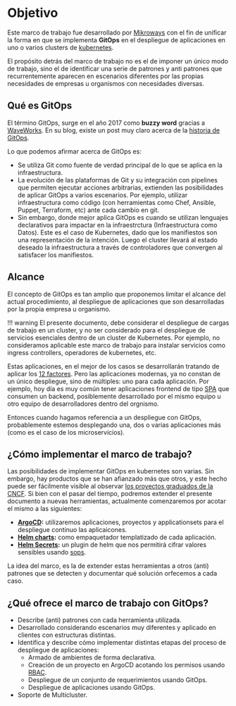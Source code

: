 # Objetivo

Este marco de trabajo fue desarrollado por [Mikroways](https://mikroways.net)
con el fin de unificar la forma en que se implementa **GitOps** en el despliegue
de aplicaciones en uno o varios clusters de [kubernetes](https://kubernetes.io/).

El propósito detrás del marco de trabajo no es el de imponer un único modo de
trabajo, sino el de identificar una serie de patrones y anti patrones que
recurrentemente aparecen en escenarios diferentes por las propias necesidades
de empresas u organismos con necesidades diversas.

## Qué es GitOps

El término GitOps, surge en el año 2017 como __buzzy word__ gracias a
[WaveWorks](https://www.weave.works/). En su blog, existe un post muy claro
acerca de la [historia de
GitOps](https://www.weave.works/blog/the-history-of-gitops).

Lo que podemos afirmar acerca de GitOps es:

* Se utiliza Git como fuente de verdad principal de lo que se aplica en la
  infraestructura.
* La evolución de las plataformas de Git y su integración con pipelines que
  permiten ejecutar acciones arbitrarias, extienden las posibilidades de aplicar
  GitOps a varios escenarios. Por ejemplo, utilizar infraestructura como código
  (con herramientas como Chef, Ansible, Puppet, Terraform, etc) ante cada cambio
  en git.
* Sin embargo, donde mejor aplica GitOps es cuando se utilizan lenguajes
  declarativos para impactar en la infraestrctura (Infraestructura como Datos).
  Este es el caso de Kubernetes, dado que los manifiestos son una representación
  de la intención. Luego el cluster llevará al estado deseado la infraestructura a
  través de controladores que convergen al satisfacer los manifiestos.

## Alcance

El concepto de GitOps es tan amplio que proponemos limitar el alcance del
actual procedimiento, al despliegue de aplicaciones que son desarrolladas por
la propia empresa u organismo.

!!! warning
    El presente documento, debe considerar el despliegue de cargas de trabajo en
    un cluster, y no ser considerado para el despliegue de servicios esenciales
    dentro de un cluster de Kubernetes. Por ejemplo, no consideramos aplicable
    este marco de trabajo para instalar servicios como ingress controllers,
    operadores de kubernetes, etc.

Estas aplicaciones, en el mejor de los casos se desarrollarán tratando de
aplicar los [12 factores](https://12factor.net/). Pero las aplicaciones
modernas, ya no constan de un único despliegue, sino de múltiples: uno para cada
aplicación. Por ejemplo, hoy día es muy común tener aplicaciones frontend de tipo
[SPA](https://en.wikipedia.org/wiki/Single-page_application) que consumen un 
backend, posiblemente desarrollado por el mismo equipo u otro equipo de
desarrolladores dentro del orgnismo.

Entonces cuando hagamos referencia a un despliegue con GitOps, probablemente
estemos desplegando una, dos o varias aplicaciones más (como es el caso de los
microservicios).

## ¿Cómo implementar el marco de trabajo?

Las posibilidades de implementar GitOps en kubernetes son varias. Sin embargo,
hay productos que se han afianzado más que otros, y este hecho puede ser
fácilmente visible al observar [los proyectos graduados de la
CNCF](https://landscape.cncf.io/card-mode?project=graduated). Si bien con el
pasar del tiempo, podremos extender el presente documento a nuevas herramientas,
actualmente comenzaremos por acotar el mismo a las siguientes:

* **[ArgoCD](https://argo-cd.readthedocs.io/en/stable/):** utilizaremos
  aplicaciones, proyectos y applicationsets para el despliegue continuo las
  aplicaicones.
* **[Helm charts](https://helm.sh/):** como empaquetador templatizado de cada
  aplicación.
* **[Helm Secrets](https://github.com/jkroepke/helm-secrets):** un plugin de
  helm que nos permitirá cifrar valores sensibles usando [sops](https://github.com/mozilla/sops).

La idea del marco, es la de extender estas herramientas a otros (anti) patrones
que se detecten y documentar qué solución orfecemos a cada caso.

## ¿Qué ofrece el marco de trabajo con GitOps?

* Describe (anti) patrones con cada herramienta utilizada.
* Desarrollado considerando escenarios muy diferentes y aplicado en clientes con
  estructuras distintas.
* Identifica y describe cómo implementar distintas etapas del proceso de
  despliegue de aplicaciones:
    * Armado de ambientes de forma declarativa.
    * Creación de un proyecto en ArgoCD acotando los permisos usando
    [RBAC](https://argo-cd.readthedocs.io/en/stable/operator-manual/rbac/).
    * Despliegue de un conjunto de requerimientos usando GitOps.
    * Despliegue de aplicaciones usando GitOps.
* Soporte de Multicluster.
